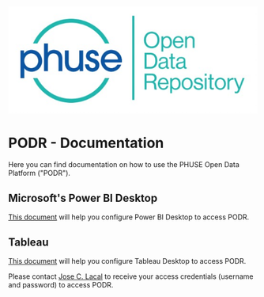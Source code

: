 ![PHUSE PODR Logo Logo](/PODR.jpeg)
# PODR - Documentation

Here you can find documentation on how to use the PHUSE Open Data Platform ("PODR").

## Microsoft's Power BI Desktop

[This document](/documentation/power_bi/NIHPO_PHUSE_PowerBI.pdf) will help you configure Power BI Desktop to access PODR. 

## Tableau

[This document](/documentation/tableau/NIHPO_PHUSE_Tableau.pdf) will help you configure Tableau Desktop to access PODR. 

Please contact [Jose C. Lacal](mailto:Jose.Lacal@NIHPO.com) to receive your access credentials (username and password) to access PODR.
